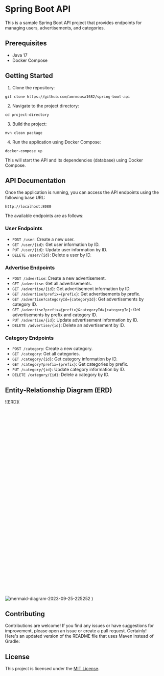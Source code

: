 # Spring Boot API

This is a sample Spring Boot API project that provides endpoints for managing users, advertisements, and categories.

## Prerequisites

- Java 17
- Docker Compose

## Getting Started

1. Clone the repository:

```
git clone https://github.com/amrmousa1682/spring-boot-api
```

2. Navigate to the project directory:

```
cd project-directory
```

3. Build the project:

```shell
mvn clean package
```

4. Run the application using Docker Compose:

```shell
docker-compose up
```

This will start the API and its dependencies (database) using Docker Compose.

## API Documentation

Once the application is running, you can access the API endpoints using the following base URL:

```
http://localhost:8080
```

The available endpoints are as follows:

### User Endpoints

- `POST /user`: Create a new user.
- `GET /user/{id}`: Get user information by ID.
- `PUT /user/{id}`: Update user information by ID.
- `DELETE /user/{id}`: Delete a user by ID.

### Advertise Endpoints

- `POST /advertise`: Create a new advertisement.
- `GET /advertise`: Get all advertisements.
- `GET /advertise/{id}`: Get advertisement information by ID.
- `GET /advertise?prefix={prefix}`: Get advertisements by prefix.
- `GET /advertise?categoryId={categoryId}`: Get advertisements by category ID.
- `GET /advertise?prefix={prefix}&categoryId={categoryId}`: Get advertisements by prefix and category ID.
- `PUT /advertise/{id}`: Update advertisement information by ID.
- `DELETE /advertise/{id}`: Delete an advertisement by ID.

### Category Endpoints

- `POST /category`: Create a new category.
- `GET /category`: Get all categories.
- `GET /category/{id}`: Get category information by ID.
- `GET /category?prefix={prefix}`: Get categories by prefix.
- `PUT /category/{id}`: Update category information by ID.
- `DELETE /category/{id}`: Delete a category by ID.


## Entity-Relationship Diagram (ERD)

![ERD](<svg aria-roledescription="er" role="graphics-document document" viewBox="0 0 435.8033142089844 539.2000122070312" style="max-width: 100%;" xmlns="http://www.w3.org/2000/svg" width="100%" id="graph-div" height="100%" xmlns:xlink="http://www.w3.org/1999/xlink"><style>@import url("https://cdnjs.cloudflare.com/ajax/libs/font-awesome/6.4.2/css/all.min.css");'</style><style>#graph-div{font-family:"trebuchet ms",verdana,arial,sans-serif;font-size:16px;fill:#ccc;}#graph-div .error-icon{fill:#a44141;}#graph-div .error-text{fill:#ddd;stroke:#ddd;}#graph-div .edge-thickness-normal{stroke-width:2px;}#graph-div .edge-thickness-thick{stroke-width:3.5px;}#graph-div .edge-pattern-solid{stroke-dasharray:0;}#graph-div .edge-pattern-dashed{stroke-dasharray:3;}#graph-div .edge-pattern-dotted{stroke-dasharray:2;}#graph-div .marker{fill:lightgrey;stroke:lightgrey;}#graph-div .marker.cross{stroke:lightgrey;}#graph-div svg{font-family:"trebuchet ms",verdana,arial,sans-serif;font-size:16px;}#graph-div .entityBox{fill:#1f2020;stroke:#81B1DB;}#graph-div .attributeBoxOdd{fill:hsl(0, 0%, 32%);stroke:#81B1DB;}#graph-div .attributeBoxEven{fill:hsl(0, 0%, 22%);stroke:#81B1DB;}#graph-div .relationshipLabelBox{fill:hsl(20, 1.5873015873%, 12.3529411765%);opacity:0.7;background-color:hsl(20, 1.5873015873%, 12.3529411765%);}#graph-div .relationshipLabelBox rect{opacity:0.5;}#graph-div .relationshipLine{stroke:lightgrey;}#graph-div .entityTitleText{text-anchor:middle;font-size:18px;fill:#ccc;}#graph-div #MD_PARENT_START{fill:#f5f5f5!important;stroke:lightgrey!important;stroke-width:1;}#graph-div #MD_PARENT_END{fill:#f5f5f5!important;stroke:lightgrey!important;stroke-width:1;}#graph-div :root{--mermaid-font-family:"trebuchet ms",verdana,arial,sans-serif;}</style><g></g><defs><marker orient="auto" markerHeight="240" markerWidth="190" refY="7" refX="0" id="MD_PARENT_START"><path d="M 18,7 L9,13 L1,7 L9,1 Z"></path></marker></defs><defs><marker orient="auto" markerHeight="28" markerWidth="20" refY="7" refX="19" id="MD_PARENT_END"><path d="M 18,7 L9,13 L1,7 L9,1 Z"></path></marker></defs><defs><marker orient="auto" markerHeight="18" markerWidth="18" refY="9" refX="0" id="ONLY_ONE_START"><path d="M9,0 L9,18 M15,0 L15,18" fill="none" stroke="gray"></path></marker></defs><defs><marker orient="auto" markerHeight="18" markerWidth="18" refY="9" refX="18" id="ONLY_ONE_END"><path d="M3,0 L3,18 M9,0 L9,18" fill="none" stroke="gray"></path></marker></defs><defs><marker orient="auto" markerHeight="18" markerWidth="30" refY="9" refX="0" id="ZERO_OR_ONE_START"><circle r="6" cy="9" cx="21" fill="white" stroke="gray"></circle><path d="M9,0 L9,18" fill="none" stroke="gray"></path></marker></defs><defs><marker orient="auto" markerHeight="18" markerWidth="30" refY="9" refX="30" id="ZERO_OR_ONE_END"><circle r="6" cy="9" cx="9" fill="white" stroke="gray"></circle><path d="M21,0 L21,18" fill="none" stroke="gray"></path></marker></defs><defs><marker orient="auto" markerHeight="36" markerWidth="45" refY="18" refX="18" id="ONE_OR_MORE_START"><path d="M0,18 Q 18,0 36,18 Q 18,36 0,18 M42,9 L42,27" fill="none" stroke="gray"></path></marker></defs><defs><marker orient="auto" markerHeight="36" markerWidth="45" refY="18" refX="27" id="ONE_OR_MORE_END"><path d="M3,9 L3,27 M9,18 Q27,0 45,18 Q27,36 9,18" fill="none" stroke="gray"></path></marker></defs><defs><marker orient="auto" markerHeight="36" markerWidth="57" refY="18" refX="18" id="ZERO_OR_MORE_START"><circle r="6" cy="18" cx="48" fill="white" stroke="gray"></circle><path d="M0,18 Q18,0 36,18 Q18,36 0,18" fill="none" stroke="gray"></path></marker></defs><defs><marker orient="auto" markerHeight="36" markerWidth="57" refY="18" refX="39" id="ZERO_OR_MORE_END"><circle r="6" cy="18" cx="9" fill="white" stroke="gray"></circle><path d="M21,18 Q39,0 57,18 Q39,36 21,18" fill="none" stroke="gray"></path></marker></defs><path style="stroke: gray; fill: none;" marker-start="url(#ONLY_ONE_START)" marker-end="url(#ZERO_OR_MORE_END)" d="M97.965,219.6L97.965,227.933C97.965,236.267,97.965,252.933,106.778,271.918C115.592,290.902,133.218,312.205,142.031,322.856L150.845,333.507" class="er relationshipLine"></path><path style="stroke: gray; fill: none;" marker-start="url(#ONLY_ONE_START)" marker-end="url(#ZERO_OR_MORE_END)" d="M345.867,175.6L345.867,191.267C345.867,206.933,345.867,238.267,337.053,264.585C328.24,290.902,310.614,312.205,301.8,322.856L292.987,333.507" class="er relationshipLine"></path><g transform="translate(20,20 )" id="entity-User-818c511a-4a32-5484-ba70-875d765a9175"><rect height="199.60000038146973" width="155.93017864227295" y="0" x="0" class="er entityBox"></rect><text style="dominant-baseline: middle; text-anchor: middle; font-size: 12px;" transform="translate(77.96508932113647,11.800000190734863)" y="0" x="0" id="text-entity-User-818c511a-4a32-5484-ba70-875d765a9175" class="er entityLabel">User</text><rect height="22" width="59.381446838378906" y="23.600000381469727" x="0" class="er attributeBoxOdd"></rect><text style="dominant-baseline: middle; font-size: 10.2px;" transform="translate(5,34.60000038146973)" y="0" x="0" id="text-entity-User-818c511a-4a32-5484-ba70-875d765a9175-attr-1-type" class="er entityLabel">integer</text><rect height="22" width="74.4610366821289" y="23.600000381469727" x="59.381446838378906" class="er attributeBoxOdd"></rect><text style="dominant-baseline: middle; font-size: 10.2px;" transform="translate(64.3814468383789,34.60000038146973)" y="0" x="0" id="text-entity-User-818c511a-4a32-5484-ba70-875d765a9175-attr-1-name" class="er entityLabel">id</text><rect height="22" width="22.087695121765137" y="23.600000381469727" x="133.8424835205078" class="er attributeBoxOdd"></rect><text style="dominant-baseline: middle; font-size: 10.2px;" transform="translate(138.8424835205078,34.60000038146973)" y="0" x="0" id="text-entity-User-818c511a-4a32-5484-ba70-875d765a9175-attr-1-key" class="er entityLabel">PK</text><rect height="22" width="59.381446838378906" y="45.60000038146973" x="0" class="er attributeBoxEven"></rect><text style="dominant-baseline: middle; font-size: 10.2px;" transform="translate(5,56.60000038146973)" y="0" x="0" id="text-entity-User-818c511a-4a32-5484-ba70-875d765a9175-attr-2-type" class="er entityLabel">string</text><rect height="22" width="74.4610366821289" y="45.60000038146973" x="59.381446838378906" class="er attributeBoxEven"></rect><text style="dominant-baseline: middle; font-size: 10.2px;" transform="translate(64.3814468383789,56.60000038146973)" y="0" x="0" id="text-entity-User-818c511a-4a32-5484-ba70-875d765a9175-attr-2-name" class="er entityLabel">name</text><rect height="22" width="22.087695121765137" y="45.60000038146973" x="133.8424835205078" class="er attributeBoxEven"></rect><text style="dominant-baseline: middle; font-size: 10.2px;" transform="translate(138.8424835205078,56.60000038146973)" y="0" x="0" id="text-entity-User-818c511a-4a32-5484-ba70-875d765a9175-attr-2-key" class="er entityLabel"></text><rect height="22" width="59.381446838378906" y="67.60000038146973" x="0" class="er attributeBoxOdd"></rect><text style="dominant-baseline: middle; font-size: 10.2px;" transform="translate(5,78.60000038146973)" y="0" x="0" id="text-entity-User-818c511a-4a32-5484-ba70-875d765a9175-attr-3-type" class="er entityLabel">string</text><rect height="22" width="74.4610366821289" y="67.60000038146973" x="59.381446838378906" class="er attributeBoxOdd"></rect><text style="dominant-baseline: middle; font-size: 10.2px;" transform="translate(64.3814468383789,78.60000038146973)" y="0" x="0" id="text-entity-User-818c511a-4a32-5484-ba70-875d765a9175-attr-3-name" class="er entityLabel">email</text><rect height="22" width="22.087695121765137" y="67.60000038146973" x="133.8424835205078" class="er attributeBoxOdd"></rect><text style="dominant-baseline: middle; font-size: 10.2px;" transform="translate(138.8424835205078,78.60000038146973)" y="0" x="0" id="text-entity-User-818c511a-4a32-5484-ba70-875d765a9175-attr-3-key" class="er entityLabel"></text><rect height="22" width="59.381446838378906" y="89.60000038146973" x="0" class="er attributeBoxEven"></rect><text style="dominant-baseline: middle; font-size: 10.2px;" transform="translate(5,100.60000038146973)" y="0" x="0" id="text-entity-User-818c511a-4a32-5484-ba70-875d765a9175-attr-4-type" class="er entityLabel">string</text><rect height="22" width="74.4610366821289" y="89.60000038146973" x="59.381446838378906" class="er attributeBoxEven"></rect><text style="dominant-baseline: middle; font-size: 10.2px;" transform="translate(64.3814468383789,100.60000038146973)" y="0" x="0" id="text-entity-User-818c511a-4a32-5484-ba70-875d765a9175-attr-4-name" class="er entityLabel">password</text><rect height="22" width="22.087695121765137" y="89.60000038146973" x="133.8424835205078" class="er attributeBoxEven"></rect><text style="dominant-baseline: middle; font-size: 10.2px;" transform="translate(138.8424835205078,100.60000038146973)" y="0" x="0" id="text-entity-User-818c511a-4a32-5484-ba70-875d765a9175-attr-4-key" class="er entityLabel"></text><rect height="22" width="59.381446838378906" y="111.60000038146973" x="0" class="er attributeBoxOdd"></rect><text style="dominant-baseline: middle; font-size: 10.2px;" transform="translate(5,122.60000038146973)" y="0" x="0" id="text-entity-User-818c511a-4a32-5484-ba70-875d765a9175-attr-5-type" class="er entityLabel">string</text><rect height="22" width="74.4610366821289" y="111.60000038146973" x="59.381446838378906" class="er attributeBoxOdd"></rect><text style="dominant-baseline: middle; font-size: 10.2px;" transform="translate(64.3814468383789,122.60000038146973)" y="0" x="0" id="text-entity-User-818c511a-4a32-5484-ba70-875d765a9175-attr-5-name" class="er entityLabel">phoneNumber</text><rect height="22" width="22.087695121765137" y="111.60000038146973" x="133.8424835205078" class="er attributeBoxOdd"></rect><text style="dominant-baseline: middle; font-size: 10.2px;" transform="translate(138.8424835205078,122.60000038146973)" y="0" x="0" id="text-entity-User-818c511a-4a32-5484-ba70-875d765a9175-attr-5-key" class="er entityLabel"></text><rect height="22" width="59.381446838378906" y="133.60000038146973" x="0" class="er attributeBoxEven"></rect><text style="dominant-baseline: middle; font-size: 10.2px;" transform="translate(5,144.60000038146973)" y="0" x="0" id="text-entity-User-818c511a-4a32-5484-ba70-875d765a9175-attr-6-type" class="er entityLabel">string</text><rect height="22" width="74.4610366821289" y="133.60000038146973" x="59.381446838378906" class="er attributeBoxEven"></rect><text style="dominant-baseline: middle; font-size: 10.2px;" transform="translate(64.3814468383789,144.60000038146973)" y="0" x="0" id="text-entity-User-818c511a-4a32-5484-ba70-875d765a9175-attr-6-name" class="er entityLabel">address</text><rect height="22" width="22.087695121765137" y="133.60000038146973" x="133.8424835205078" class="er attributeBoxEven"></rect><text style="dominant-baseline: middle; font-size: 10.2px;" transform="translate(138.8424835205078,144.60000038146973)" y="0" x="0" id="text-entity-User-818c511a-4a32-5484-ba70-875d765a9175-attr-6-key" class="er entityLabel"></text><rect height="22" width="59.381446838378906" y="155.60000038146973" x="0" class="er attributeBoxOdd"></rect><text style="dominant-baseline: middle; font-size: 10.2px;" transform="translate(5,166.60000038146973)" y="0" x="0" id="text-entity-User-818c511a-4a32-5484-ba70-875d765a9175-attr-7-type" class="er entityLabel">timestamp</text><rect height="22" width="74.4610366821289" y="155.60000038146973" x="59.381446838378906" class="er attributeBoxOdd"></rect><text style="dominant-baseline: middle; font-size: 10.2px;" transform="translate(64.3814468383789,166.60000038146973)" y="0" x="0" id="text-entity-User-818c511a-4a32-5484-ba70-875d765a9175-attr-7-name" class="er entityLabel">createdAt</text><rect height="22" width="22.087695121765137" y="155.60000038146973" x="133.8424835205078" class="er attributeBoxOdd"></rect><text style="dominant-baseline: middle; font-size: 10.2px;" transform="translate(138.8424835205078,166.60000038146973)" y="0" x="0" id="text-entity-User-818c511a-4a32-5484-ba70-875d765a9175-attr-7-key" class="er entityLabel"></text><rect height="22" width="59.381446838378906" y="177.60000038146973" x="0" class="er attributeBoxEven"></rect><text style="dominant-baseline: middle; font-size: 10.2px;" transform="translate(5,188.60000038146973)" y="0" x="0" id="text-entity-User-818c511a-4a32-5484-ba70-875d765a9175-attr-8-type" class="er entityLabel">timestamp</text><rect height="22" width="74.4610366821289" y="177.60000038146973" x="59.381446838378906" class="er attributeBoxEven"></rect><text style="dominant-baseline: middle; font-size: 10.2px;" transform="translate(64.3814468383789,188.60000038146973)" y="0" x="0" id="text-entity-User-818c511a-4a32-5484-ba70-875d765a9175-attr-8-name" class="er entityLabel">updatedAt</text><rect height="22" width="22.087695121765137" y="177.60000038146973" x="133.8424835205078" class="er attributeBoxEven"></rect><text style="dominant-baseline: middle; font-size: 10.2px;" transform="translate(138.8424835205078,188.60000038146973)" y="0" x="0" id="text-entity-User-818c511a-4a32-5484-ba70-875d765a9175-attr-8-key" class="er entityLabel"></text></g><g transform="translate(150.8447265625,319.6000061035156 )" id="entity-Advertise-9e84afdb-25a2-5f02-9617-50e324c2e71c"><rect height="199.60000038146973" width="142.1423864364624" y="0" x="0" class="er entityBox"></rect><text style="dominant-baseline: middle; text-anchor: middle; font-size: 12px;" transform="translate(71.0711932182312,11.800000190734863)" y="0" x="0" id="text-entity-Advertise-9e84afdb-25a2-5f02-9617-50e324c2e71c" class="er entityLabel">Advertise</text><rect height="22" width="59.381446838378906" y="23.600000381469727" x="0" class="er attributeBoxOdd"></rect><text style="dominant-baseline: middle; font-size: 10.2px;" transform="translate(5,34.60000038146973)" y="0" x="0" id="text-entity-Advertise-9e84afdb-25a2-5f02-9617-50e324c2e71c-attr-1-type" class="er entityLabel">integer</text><rect height="22" width="61.006935119628906" y="23.600000381469727" x="59.381446838378906" class="er attributeBoxOdd"></rect><text style="dominant-baseline: middle; font-size: 10.2px;" transform="translate(64.3814468383789,34.60000038146973)" y="0" x="0" id="text-entity-Advertise-9e84afdb-25a2-5f02-9617-50e324c2e71c-attr-1-name" class="er entityLabel">id</text><rect height="22" width="21.75400447845459" y="23.600000381469727" x="120.38838195800781" class="er attributeBoxOdd"></rect><text style="dominant-baseline: middle; font-size: 10.2px;" transform="translate(125.38838195800781,34.60000038146973)" y="0" x="0" id="text-entity-Advertise-9e84afdb-25a2-5f02-9617-50e324c2e71c-attr-1-key" class="er entityLabel"></text><rect height="22" width="59.381446838378906" y="45.60000038146973" x="0" class="er attributeBoxEven"></rect><text style="dominant-baseline: middle; font-size: 10.2px;" transform="translate(5,56.60000038146973)" y="0" x="0" id="text-entity-Advertise-9e84afdb-25a2-5f02-9617-50e324c2e71c-attr-2-type" class="er entityLabel">string</text><rect height="22" width="61.006935119628906" y="45.60000038146973" x="59.381446838378906" class="er attributeBoxEven"></rect><text style="dominant-baseline: middle; font-size: 10.2px;" transform="translate(64.3814468383789,56.60000038146973)" y="0" x="0" id="text-entity-Advertise-9e84afdb-25a2-5f02-9617-50e324c2e71c-attr-2-name" class="er entityLabel">title</text><rect height="22" width="21.75400447845459" y="45.60000038146973" x="120.38838195800781" class="er attributeBoxEven"></rect><text style="dominant-baseline: middle; font-size: 10.2px;" transform="translate(125.38838195800781,56.60000038146973)" y="0" x="0" id="text-entity-Advertise-9e84afdb-25a2-5f02-9617-50e324c2e71c-attr-2-key" class="er entityLabel"></text><rect height="22" width="59.381446838378906" y="67.60000038146973" x="0" class="er attributeBoxOdd"></rect><text style="dominant-baseline: middle; font-size: 10.2px;" transform="translate(5,78.60000038146973)" y="0" x="0" id="text-entity-Advertise-9e84afdb-25a2-5f02-9617-50e324c2e71c-attr-3-type" class="er entityLabel">string</text><rect height="22" width="61.006935119628906" y="67.60000038146973" x="59.381446838378906" class="er attributeBoxOdd"></rect><text style="dominant-baseline: middle; font-size: 10.2px;" transform="translate(64.3814468383789,78.60000038146973)" y="0" x="0" id="text-entity-Advertise-9e84afdb-25a2-5f02-9617-50e324c2e71c-attr-3-name" class="er entityLabel">description</text><rect height="22" width="21.75400447845459" y="67.60000038146973" x="120.38838195800781" class="er attributeBoxOdd"></rect><text style="dominant-baseline: middle; font-size: 10.2px;" transform="translate(125.38838195800781,78.60000038146973)" y="0" x="0" id="text-entity-Advertise-9e84afdb-25a2-5f02-9617-50e324c2e71c-attr-3-key" class="er entityLabel"></text><rect height="22" width="59.381446838378906" y="89.60000038146973" x="0" class="er attributeBoxEven"></rect><text style="dominant-baseline: middle; font-size: 10.2px;" transform="translate(5,100.60000038146973)" y="0" x="0" id="text-entity-Advertise-9e84afdb-25a2-5f02-9617-50e324c2e71c-attr-4-type" class="er entityLabel">integer</text><rect height="22" width="61.006935119628906" y="89.60000038146973" x="59.381446838378906" class="er attributeBoxEven"></rect><text style="dominant-baseline: middle; font-size: 10.2px;" transform="translate(64.3814468383789,100.60000038146973)" y="0" x="0" id="text-entity-Advertise-9e84afdb-25a2-5f02-9617-50e324c2e71c-attr-4-name" class="er entityLabel">price</text><rect height="22" width="21.75400447845459" y="89.60000038146973" x="120.38838195800781" class="er attributeBoxEven"></rect><text style="dominant-baseline: middle; font-size: 10.2px;" transform="translate(125.38838195800781,100.60000038146973)" y="0" x="0" id="text-entity-Advertise-9e84afdb-25a2-5f02-9617-50e324c2e71c-attr-4-key" class="er entityLabel"></text><rect height="22" width="59.381446838378906" y="111.60000038146973" x="0" class="er attributeBoxOdd"></rect><text style="dominant-baseline: middle; font-size: 10.2px;" transform="translate(5,122.60000038146973)" y="0" x="0" id="text-entity-Advertise-9e84afdb-25a2-5f02-9617-50e324c2e71c-attr-5-type" class="er entityLabel">timestamp</text><rect height="22" width="61.006935119628906" y="111.60000038146973" x="59.381446838378906" class="er attributeBoxOdd"></rect><text style="dominant-baseline: middle; font-size: 10.2px;" transform="translate(64.3814468383789,122.60000038146973)" y="0" x="0" id="text-entity-Advertise-9e84afdb-25a2-5f02-9617-50e324c2e71c-attr-5-name" class="er entityLabel">createdAt</text><rect height="22" width="21.75400447845459" y="111.60000038146973" x="120.38838195800781" class="er attributeBoxOdd"></rect><text style="dominant-baseline: middle; font-size: 10.2px;" transform="translate(125.38838195800781,122.60000038146973)" y="0" x="0" id="text-entity-Advertise-9e84afdb-25a2-5f02-9617-50e324c2e71c-attr-5-key" class="er entityLabel"></text><rect height="22" width="59.381446838378906" y="133.60000038146973" x="0" class="er attributeBoxEven"></rect><text style="dominant-baseline: middle; font-size: 10.2px;" transform="translate(5,144.60000038146973)" y="0" x="0" id="text-entity-Advertise-9e84afdb-25a2-5f02-9617-50e324c2e71c-attr-6-type" class="er entityLabel">timestamp</text><rect height="22" width="61.006935119628906" y="133.60000038146973" x="59.381446838378906" class="er attributeBoxEven"></rect><text style="dominant-baseline: middle; font-size: 10.2px;" transform="translate(64.3814468383789,144.60000038146973)" y="0" x="0" id="text-entity-Advertise-9e84afdb-25a2-5f02-9617-50e324c2e71c-attr-6-name" class="er entityLabel">updatedAt</text><rect height="22" width="21.75400447845459" y="133.60000038146973" x="120.38838195800781" class="er attributeBoxEven"></rect><text style="dominant-baseline: middle; font-size: 10.2px;" transform="translate(125.38838195800781,144.60000038146973)" y="0" x="0" id="text-entity-Advertise-9e84afdb-25a2-5f02-9617-50e324c2e71c-attr-6-key" class="er entityLabel"></text><rect height="22" width="59.381446838378906" y="155.60000038146973" x="0" class="er attributeBoxOdd"></rect><text style="dominant-baseline: middle; font-size: 10.2px;" transform="translate(5,166.60000038146973)" y="0" x="0" id="text-entity-Advertise-9e84afdb-25a2-5f02-9617-50e324c2e71c-attr-7-type" class="er entityLabel">integer</text><rect height="22" width="61.006935119628906" y="155.60000038146973" x="59.381446838378906" class="er attributeBoxOdd"></rect><text style="dominant-baseline: middle; font-size: 10.2px;" transform="translate(64.3814468383789,166.60000038146973)" y="0" x="0" id="text-entity-Advertise-9e84afdb-25a2-5f02-9617-50e324c2e71c-attr-7-name" class="er entityLabel">userId</text><rect height="22" width="21.75400447845459" y="155.60000038146973" x="120.38838195800781" class="er attributeBoxOdd"></rect><text style="dominant-baseline: middle; font-size: 10.2px;" transform="translate(125.38838195800781,166.60000038146973)" y="0" x="0" id="text-entity-Advertise-9e84afdb-25a2-5f02-9617-50e324c2e71c-attr-7-key" class="er entityLabel">FK</text><rect height="22" width="59.381446838378906" y="177.60000038146973" x="0" class="er attributeBoxEven"></rect><text style="dominant-baseline: middle; font-size: 10.2px;" transform="translate(5,188.60000038146973)" y="0" x="0" id="text-entity-Advertise-9e84afdb-25a2-5f02-9617-50e324c2e71c-attr-8-type" class="er entityLabel">integer</text><rect height="22" width="61.006935119628906" y="177.60000038146973" x="59.381446838378906" class="er attributeBoxEven"></rect><text style="dominant-baseline: middle; font-size: 10.2px;" transform="translate(64.3814468383789,188.60000038146973)" y="0" x="0" id="text-entity-Advertise-9e84afdb-25a2-5f02-9617-50e324c2e71c-attr-8-name" class="er entityLabel">categoryId</text><rect height="22" width="21.75400447845459" y="177.60000038146973" x="120.38838195800781" class="er attributeBoxEven"></rect><text style="dominant-baseline: middle; font-size: 10.2px;" transform="translate(125.38838195800781,188.60000038146973)" y="0" x="0" id="text-entity-Advertise-9e84afdb-25a2-5f02-9617-50e324c2e71c-attr-8-key" class="er entityLabel">FK</text></g><g transform="translate(275.93017578125,64.00000381469727 )" id="entity-Category-1a07ff93-e37c-5c4b-81d2-6cefab6d4eed"><rect height="111.60000038146973" width="139.8731451034546" y="0" x="0" class="er entityBox"></rect><text style="dominant-baseline: middle; text-anchor: middle; font-size: 12px;" transform="translate(69.9365725517273,11.800000190734863)" y="0" x="0" id="text-entity-Category-1a07ff93-e37c-5c4b-81d2-6cefab6d4eed" class="er entityLabel">Category</text><rect height="22" width="59.381446838378906" y="23.600000381469727" x="0" class="er attributeBoxOdd"></rect><text style="dominant-baseline: middle; font-size: 10.2px;" transform="translate(5,34.60000038146973)" y="0" x="0" id="text-entity-Category-1a07ff93-e37c-5c4b-81d2-6cefab6d4eed-attr-1-type" class="er entityLabel">integer</text><rect height="22" width="58.40400314331055" y="23.600000381469727" x="59.381446838378906" class="er attributeBoxOdd"></rect><text style="dominant-baseline: middle; font-size: 10.2px;" transform="translate(64.3814468383789,34.60000038146973)" y="0" x="0" id="text-entity-Category-1a07ff93-e37c-5c4b-81d2-6cefab6d4eed-attr-1-name" class="er entityLabel">id</text><rect height="22" width="22.087695121765137" y="23.600000381469727" x="117.78544998168945" class="er attributeBoxOdd"></rect><text style="dominant-baseline: middle; font-size: 10.2px;" transform="translate(122.78544998168945,34.60000038146973)" y="0" x="0" id="text-entity-Category-1a07ff93-e37c-5c4b-81d2-6cefab6d4eed-attr-1-key" class="er entityLabel">PK</text><rect height="22" width="59.381446838378906" y="45.60000038146973" x="0" class="er attributeBoxEven"></rect><text style="dominant-baseline: middle; font-size: 10.2px;" transform="translate(5,56.60000038146973)" y="0" x="0" id="text-entity-Category-1a07ff93-e37c-5c4b-81d2-6cefab6d4eed-attr-2-type" class="er entityLabel">string</text><rect height="22" width="58.40400314331055" y="45.60000038146973" x="59.381446838378906" class="er attributeBoxEven"></rect><text style="dominant-baseline: middle; font-size: 10.2px;" transform="translate(64.3814468383789,56.60000038146973)" y="0" x="0" id="text-entity-Category-1a07ff93-e37c-5c4b-81d2-6cefab6d4eed-attr-2-name" class="er entityLabel">name</text><rect height="22" width="22.087695121765137" y="45.60000038146973" x="117.78544998168945" class="er attributeBoxEven"></rect><text style="dominant-baseline: middle; font-size: 10.2px;" transform="translate(122.78544998168945,56.60000038146973)" y="0" x="0" id="text-entity-Category-1a07ff93-e37c-5c4b-81d2-6cefab6d4eed-attr-2-key" class="er entityLabel"></text><rect height="22" width="59.381446838378906" y="67.60000038146973" x="0" class="er attributeBoxOdd"></rect><text style="dominant-baseline: middle; font-size: 10.2px;" transform="translate(5,78.60000038146973)" y="0" x="0" id="text-entity-Category-1a07ff93-e37c-5c4b-81d2-6cefab6d4eed-attr-3-type" class="er entityLabel">timestamp</text><rect height="22" width="58.40400314331055" y="67.60000038146973" x="59.381446838378906" class="er attributeBoxOdd"></rect><text style="dominant-baseline: middle; font-size: 10.2px;" transform="translate(64.3814468383789,78.60000038146973)" y="0" x="0" id="text-entity-Category-1a07ff93-e37c-5c4b-81d2-6cefab6d4eed-attr-3-name" class="er entityLabel">createdAt</text><rect height="22" width="22.087695121765137" y="67.60000038146973" x="117.78544998168945" class="er attributeBoxOdd"></rect><text style="dominant-baseline: middle; font-size: 10.2px;" transform="translate(122.78544998168945,78.60000038146973)" y="0" x="0" id="text-entity-Category-1a07ff93-e37c-5c4b-81d2-6cefab6d4eed-attr-3-key" class="er entityLabel"></text><rect height="22" width="59.381446838378906" y="89.60000038146973" x="0" class="er attributeBoxEven"></rect><text style="dominant-baseline: middle; font-size: 10.2px;" transform="translate(5,100.60000038146973)" y="0" x="0" id="text-entity-Category-1a07ff93-e37c-5c4b-81d2-6cefab6d4eed-attr-4-type" class="er entityLabel">timestamp</text><rect height="22" width="58.40400314331055" y="89.60000038146973" x="59.381446838378906" class="er attributeBoxEven"></rect><text style="dominant-baseline: middle; font-size: 10.2px;" transform="translate(64.3814468383789,100.60000038146973)" y="0" x="0" id="text-entity-Category-1a07ff93-e37c-5c4b-81d2-6cefab6d4eed-attr-4-name" class="er entityLabel">updatedAt</text><rect height="22" width="22.087695121765137" y="89.60000038146973" x="117.78544998168945" class="er attributeBoxEven"></rect><text style="dominant-baseline: middle; font-size: 10.2px;" transform="translate(122.78544998168945,100.60000038146973)" y="0" x="0" id="text-entity-Category-1a07ff93-e37c-5c4b-81d2-6cefab6d4eed-attr-4-key" class="er entityLabel"></text></g><rect height="13.600000381469727" width="26.787500381469727" y="274.99812602996826" x="98.59244060516357" class="er relationshipLabelBox"></rect><text style="text-anchor: middle; dominant-baseline: middle; font-size: 12px;" y="281.7981262207031" x="111.98619079589844" id="rel478" class="er relationshipLabel">owns</text><rect height="13.600000381469727" width="17.725000381469727" y="254.2100706100464" x="329.3253355026245" class="er relationshipLabelBox"></rect><text style="text-anchor: middle; dominant-baseline: middle; font-size: 12px;" y="261.01007080078125" x="338.1878356933594" id="rel479" class="er relationshipLabel">has</text></svg>![mermaid-diagram-2023-09-25-225252](https://github.com/amrmousa1682/spring-boot-api/assets/70464867/b4fc9f92-48b3-41e9-982a-74260e4df4d9)
)


## Contributing

Contributions are welcome! If you find any issues or have suggestions for improvement, please open an issue or create a pull request.
Certainly! Here's an updated version of the README file that uses Maven instead of Gradle:

## License

This project is licensed under the [MIT License](LICENSE.txt).

